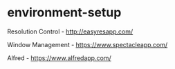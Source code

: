 # environment-setup

Resolution Control - http://easyresapp.com/

Window Management - https://www.spectacleapp.com/

Alfred - https://www.alfredapp.com/
